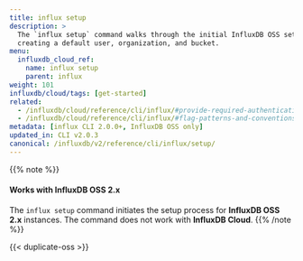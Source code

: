 ```yaml
---
title: influx setup
description: >
  The `influx setup` command walks through the initial InfluxDB OSS setup process,
  creating a default user, organization, and bucket.
menu:
  influxdb_cloud_ref:
    name: influx setup
    parent: influx
weight: 101
influxdb/cloud/tags: [get-started]
related:
  - /influxdb/cloud/reference/cli/influx/#provide-required-authentication-credentials, influx CLI—Provide required authentication credentials
  - /influxdb/cloud/reference/cli/influx/#flag-patterns-and-conventions, influx CLI—Flag patterns and conventions
metadata: [influx CLI 2.0.0+, InfluxDB OSS only]
updated_in: CLI v2.0.3
canonical: /influxdb/v2/reference/cli/influx/setup/
---
```


{{% note %}}
#### Works with InfluxDB OSS 2.x
The `influx setup` command initiates the setup process for **InfluxDB OSS 2.x** instances.
The command does not work with **InfluxDB Cloud**.
{{% /note %}}

{{< duplicate-oss >}}
